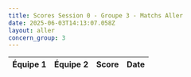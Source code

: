 ```yaml
---
title: Scores Session 0 - Groupe 3 - Matchs Aller
date: 2025-06-03T14:13:07.058Z
layout: aller
concern_group: 3
---
```




| Équipe 1 | Équipe 2 | Score | Date |
|----------|----------|-------|------|

